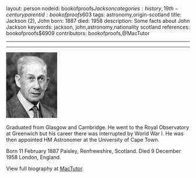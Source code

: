 layout: person
nodeid: bookofproofs$Jackson
categories: history,19th-century
parentid: bookofproofs$603
tags: astronomy,origin-scotland
title: Jackson (2), John
born: 1887
died: 1958
description: Some facts about John Jackson
keywords: jackson, john,astronomy,nationality scotland
references: bookofproofs$6909
contributors: bookofproofs,@MacTutor

---


---

![Jackson.jpg](https://github.com/bookofproofs/bookofproofs.github.io/blob/main/_sources/_assets/images/portraits/Jackson.jpg?raw=true)

Graduated from Glasgow and Cambridge. He went to the Royal Observatory at Greenwich but his career there was interrupted by World War I. He was then appointed HM Astronomer at the University of Cape Town.

Born 11 February 1887 Paisley, Renfrewshire, Scotland. Died 9 December 1958 London, England.


View full biography at [MacTutor](https://mathshistory.st-andrews.ac.uk/Biographies/Jackson/).
